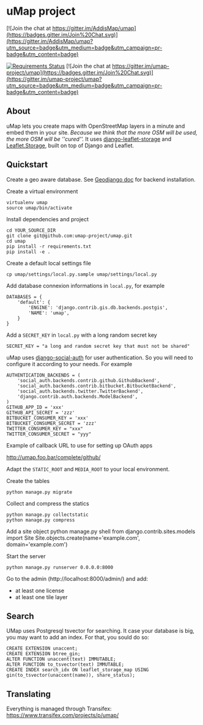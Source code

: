 
# uMap project

[![Join the chat at https://gitter.im/AddisMap/umap](https://badges.gitter.im/Join%20Chat.svg)](https://gitter.im/AddisMap/umap?utm_source=badge&utm_medium=badge&utm_campaign=pr-badge&utm_content=badge)

[![Requirements Status](https://requires.io/github/umap-project/umap/requirements.svg?branch=master)](https://requires.io/github/umap-project/umap/requirements/?branch=master)
[![Join the chat at https://gitter.im/umap-project/umap](https://badges.gitter.im/Join%20Chat.svg)](https://gitter.im/umap-project/umap?utm_source=badge&utm_medium=badge&utm_campaign=pr-badge&utm_content=badge)

## About

uMap lets you create maps with OpenStreetMap layers in a minute and embed them in your site.
*Because we think that the more OSM will be used, the more OSM will be ''cured''.*
It uses [django-leaflet-storage](https://github.com/umap-project/django-leaflet-storage) and [Leaflet.Storage](https://github.com/umap-project/Leaflet.Storage),  built on top of Django and Leaflet.


## Quickstart

Create a geo aware database. See [Geodjango doc](https://docs.djangoproject.com/en/dev/ref/contrib/gis/install/) for backend installation.

Create a virtual environment

    virtualenv umap
    source umap/bin/activate

Install dependencies and project

    cd YOUR_SOURCE_DIR
    git clone git@github.com:umap-project/umap.git
    cd umap
    pip install -r requirements.txt
    pip install -e .

Create a default local settings file

    cp umap/settings/local.py.sample umap/settings/local.py

Add database connexion informations in `local.py`, for example

    DATABASES = {
        'default': {
            'ENGINE': 'django.contrib.gis.db.backends.postgis',
            'NAME': 'umap',
        }
    }

Add a `SECRET_KEY` in `local.py` with a long random secret key

    SECRET_KEY = "a long and random secret key that must not be shared"

uMap uses [django-social-auth](http://django-social-auth.readthedocs.org/) for user authentication. So you will need to configure it according to your
needs. For example

    AUTHENTICATION_BACKENDS = (
        'social_auth.backends.contrib.github.GithubBackend',
        'social_auth.backends.contrib.bitbucket.BitbucketBackend',
        'social_auth.backends.twitter.TwitterBackend',
        'django.contrib.auth.backends.ModelBackend',
    )
    GITHUB_APP_ID = 'xxx'
    GITHUB_API_SECRET = 'zzz'
    BITBUCKET_CONSUMER_KEY = 'xxx'
    BITBUCKET_CONSUMER_SECRET = 'zzz'
    TWITTER_CONSUMER_KEY = "xxx"
    TWITTER_CONSUMER_SECRET = "yyy"

Example of callback URL to use for setting up OAuth apps

 http://umap.foo.bar/complete/github/

Adapt the `STATIC_ROOT` and `MEDIA_ROOT` to your local environment.

Create the tables

    python manage.py migrate

Collect and compress the statics

    python manage.py collectstatic
    python manage.py compress

Add a site object
    python manage.py shell
    from django.contrib.sites.models import Site
    Site.objects.create(name='example.com', domain='example.com')

Start the server

    python manage.py runserver 0.0.0.0:8000

Go to the admin (http://localhost:8000/admin/) and add:

- at least one license
- at least one tile layer

## Search

UMap uses Postgresql tsvector for searching. It case your database is big, you
may want to add an index. For that, you sould do so:

    CREATE EXTENSION unaccent;
    CREATE EXTENSION btree_gin;
    ALTER FUNCTION unaccent(text) IMMUTABLE;
    ALTER FUNCTION to_tsvector(text) IMMUTABLE;
    CREATE INDEX search_idx ON leaflet_storage_map USING gin(to_tsvector(unaccent(name)), share_status);

## Translating

Everything is managed through Transifex: https://www.transifex.com/projects/p/umap/
